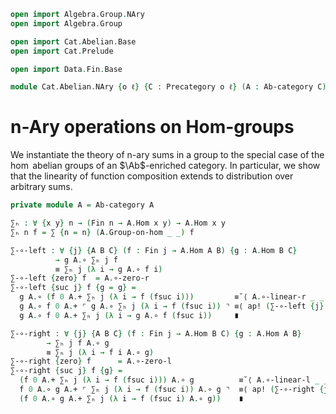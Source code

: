 ```agda
open import Algebra.Group.NAry
open import Algebra.Group

open import Cat.Abelian.Base
open import Cat.Prelude

open import Data.Fin.Base

module Cat.Abelian.NAry {o ℓ} {C : Precategory o ℓ} (A : Ab-category C) where
```

# n-Ary operations on Hom-groups

We instantiate the theory of n-ary sums in a group to the special case
of the $\hom$ abelian groups of an $\Ab$-enriched category. In
particular, we show that the linearity of function composition extends
to distribution over arbitrary sums.

```agda
private module A = Ab-category A

∑ₕ : ∀ {x y} n → (Fin n → A.Hom x y) → A.Hom x y
∑ₕ n f = ∑ {n = n} (A.Group-on-hom _ _) f

∑-∘-left : ∀ {j} {A B C} (f : Fin j → A.Hom A B) {g : A.Hom B C}
          → g A.∘ ∑ₕ j f
          ≡ ∑ₕ j (λ i → g A.∘ f i)
∑-∘-left {zero} f  = A.∘-zero-r
∑-∘-left {suc j} f {g = g} =
  g A.∘ (f 0 A.+ ∑ₕ j (λ i → f (fsuc i)))         ≡˘⟨ A.∘-linear-r _ _ _ ⟩
  g A.∘ f 0 A.+ ⌜ g A.∘ ∑ₕ j (λ i → f (fsuc i)) ⌝ ≡⟨ ap! (∑-∘-left {j} _) ⟩
  g A.∘ f 0 A.+ ∑ₕ j (λ i → g A.∘ f (fsuc i))     ∎

∑-∘-right : ∀ {j} {A B C} (f : Fin j → A.Hom B C) {g : A.Hom A B}
        → ∑ₕ j f A.∘ g
        ≡ ∑ₕ j (λ i → f i A.∘ g)
∑-∘-right {zero} f      = A.∘-zero-l
∑-∘-right {suc j} f {g} =
  (f 0 A.+ ∑ₕ j (λ i → f (fsuc i))) A.∘ g          ≡˘⟨ A.∘-linear-l _ _ _ ⟩
  f 0 A.∘ g A.+ ⌜ ∑ₕ j (λ i → f (fsuc i)) A.∘ g ⌝  ≡⟨ ap! (∑-∘-right {j} _) ⟩
  (f 0 A.∘ g A.+ ∑ₕ j (λ i → f (fsuc i) A.∘ g))    ∎
```
